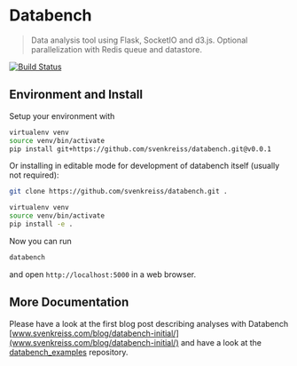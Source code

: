 # Databench

> Data analysis tool using Flask, SocketIO and d3.js. Optional parallelization with Redis queue and datastore.

[![Build Status](https://travis-ci.org/svenkreiss/databench.png?branch=master)](https://travis-ci.org/svenkreiss/databench)


## Environment and Install

Setup your environment with

```bash
virtualenv venv
source venv/bin/activate
pip install git+https://github.com/svenkreiss/databench.git@v0.0.1
```

Or installing in editable mode for development of databench itself (usually not required):

```bash
git clone https://github.com/svenkreiss/databench.git .

virtualenv venv
source venv/bin/activate
pip install -e .
```

Now you can run
```python
databench
```
and open `http://localhost:5000` in a web browser.


## More Documentation

Please have a look at the first blog post describing analyses with Databench [www.svenkreiss.com/blog/databench-initial/](www.svenkreiss.com/blog/databench-initial/) and have a look at the [databench_examples](https://github.com/svenkreiss/databench_examples) repository.
